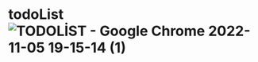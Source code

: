 # todoList![TODOLİST - Google Chrome 2022-11-05 19-15-14 (1)](https://user-images.githubusercontent.com/114835886/200129843-12d4c40b-2a4a-404f-a9c3-dbf7ae57bf85.gif)
